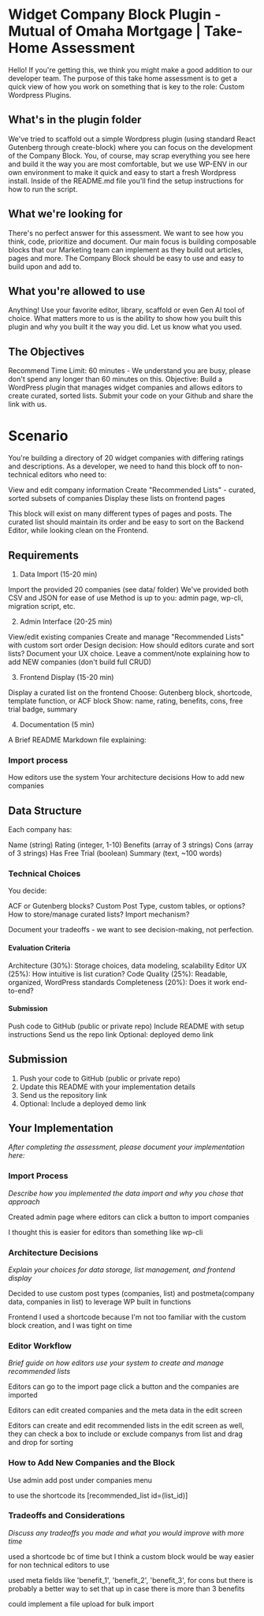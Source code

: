 # Widget Company Block Plugin - Mutual of Omaha Mortgage | Take-Home Assessment

Hello! If you're getting this, we think you might make a good addition to our developer team. The purpose of this take home assessment is to get a quick view of how you work on something that is key to the role: Custom Wordpress Plugins. 

## What's in the plugin folder

We've tried to scaffold out a simple Wordpress plugin (using standard React Gutenberg through create-block) where you can focus on the development of the Company Block. You, of course, may scrap everything you see here and build it the way you are most comfortable, but we use WP-ENV in our own environment to make it quick and easy to start a fresh Wordpress install. Inside of the README.md file you'll find the setup instructions for how to run the script.

## What we're looking for

There's no perfect answer for this assessment. We want to see how you think, code, prioritize and document. Our main focus is building composable blocks that our Marketing team can implement as they build out articles, pages and more. The Company Block should be easy to use and easy to build upon and add to.

## What you're allowed to use

Anything! Use your favorite editor, library, scaffold or even Gen AI tool of choice. What matters more to us is the ability to show how you built this plugin and why you built it the way you did. Let us know what you used.

## The Objectives

Recommend Time Limit: 60 minutes - We understand you are busy, please don't spend any longer than 60 minutes on this.
Objective: Build a WordPress plugin that manages widget companies and allows editors to create curated, sorted lists. Submit your code on your Github and share the link with us.

# Scenario
You're building a directory of 20 widget companies with differing ratings and descriptions. As a developer, we need to hand this block off to non-technical editors who need to:

View and edit company information
Create "Recommended Lists" - curated, sorted subsets of companies
Display these lists on frontend pages

This block will exist on many different types of pages and posts. The curated list should maintain its order and be easy to sort on the Backend Editor, while looking clean on the Frontend.

## Requirements
1. Data Import (15-20 min)

Import the provided 20 companies (see data/ folder)
We've provided both CSV and JSON for ease of use
Method is up to you: admin page, wp-cli, migration script, etc.

2. Admin Interface (20-25 min)

View/edit existing companies
Create and manage "Recommended Lists" with custom sort order
Design decision: How should editors curate and sort lists? Document your UX choice.
Leave a comment/note explaining how to add NEW companies (don't build full CRUD)

3. Frontend Display (15-20 min)

Display a curated list on the frontend
Choose: Gutenberg block, shortcode, template function, or ACF block
Show: name, rating, benefits, cons, free trial badge, summary

4. Documentation (5 min)

A Brief README Markdown file explaining:

### Import process
How editors use the system
Your architecture decisions
How to add new companies




## Data Structure
Each company has:

Name (string)
Rating (integer, 1-10)
Benefits (array of 3 strings)
Cons (array of 3 strings)
Has Free Trial (boolean)
Summary (text, ~100 words)


### Technical Choices
You decide:

ACF or Gutenberg blocks?
Custom Post Type, custom tables, or options?
How to store/manage curated lists?
Import mechanism?

Document your tradeoffs - we want to see decision-making, not perfection.

#### Evaluation Criteria

Architecture (30%): Storage choices, data modeling, scalability
Editor UX (25%): How intuitive is list curation?
Code Quality (25%): Readable, organized, WordPress standards
Completeness (20%): Does it work end-to-end?


#### Submission

Push code to GitHub (public or private repo)
Include README with setup instructions
Send us the repo link
Optional: deployed demo link

## Submission

1. Push your code to GitHub (public or private repo)
2. Update this README with your implementation details
3. Send us the repository link
4. Optional: Include a deployed demo link

## Your Implementation

_After completing the assessment, please document your implementation here:_

### Import Process
_Describe how you implemented the data import and why you chose that approach_

Created admin page where editors can click a button to import companies

I thought this is easier for editors than something like wp-cli

### Architecture Decisions
_Explain your choices for data storage, list management, and frontend display_

Decided to use custom post types (companies, list) and postmeta(company data, companies in list) to leverage WP built in functions

Frontend I used a shortcode because I'm not too familiar with the custom block creation, and I was tight on time

### Editor Workflow
_Brief guide on how editors use your system to create and manage recommended lists_

Editors can go to the import page click a button and the companies are imported

Editors can edit created companies and the meta data in the edit screen

Editors can create and edit recommended lists in the edit screen as well, they can check a box to include or exclude companys from list and drag and drop for sorting

### How to Add New Companies and the Block
Use admin add post under companies menu

to use the shortcode its [recommended_list id=(list_id)]

### Tradeoffs and Considerations
_Discuss any tradeoffs you made and what you would improve with more time_

used a shortcode bc of time but I think a custom block would be way easier for non technical editors to use

used meta fields like 'benefit_1', 'benefit_2', 'benefit_3', for cons but there is probably a better way to set that up in case there is more than 3 benefits

could implement a file upload for bulk import
